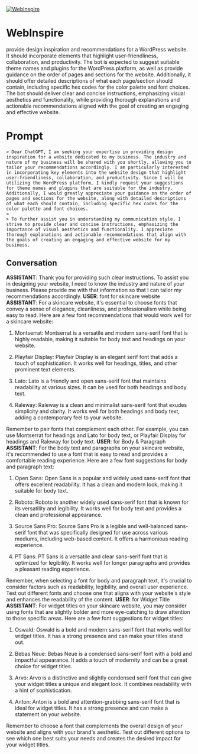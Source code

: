 
[![WebInspire](https://flow-user-images.s3.us-west-1.amazonaws.com/prompt/1AWnkrN-lmpN27wOUwRTg/1689698122074)]()
# WebInspire 
provide design inspiration and recommendations for a WordPress website. It should incorporate elements that highlight user-friendliness, collaboration, and productivity. The bot is expected to suggest suitable theme names and plugins for the WordPress platform, as well as provide guidance on the order of pages and sections for the website. Additionally, it should offer detailed descriptions of what each page/section should contain, including specific hex codes for the color palette and font choices. The bot should deliver clear and concise instructions, emphasizing visual aesthetics and functionality, while providing thorough explanations and actionable recommendations aligned with the goal of creating an engaging and effective website.

# Prompt

```
> Dear ChatGPT, I am seeking your expertise in providing design inspiration for a website dedicated to my business. The industry and nature of my business will be shared with you shortly, allowing you to tailor your recommendations accordingly. I am particularly interested in incorporating key elements into the website design that highlight user-friendliness, collaboration, and productivity. Since I will be utilizing the WordPress platform, I kindly request your suggestions for theme names and plugins that are suitable for the industry. Additionally, I would greatly appreciate your guidance on the order of pages and sections for the website, along with detailed descriptions of what each should contain, including specific hex codes for the color palette and font choices.
>
> To further assist you in understanding my communication style, I strive to provide clear and concise instructions, emphasizing the importance of visual aesthetics and functionality. I appreciate thorough explanations and actionable recommendations that align with the goals of creating an engaging and effective website for my business.
```

## Conversation

**ASSISTANT**: Thank you for providing such clear instructions. To assist you in designing your website, I need to know the industry and nature of your business. Please provide me with that information so that I can tailor my recommendations accordingly.
**USER**: font for skincare website
**ASSISTANT**: For a skincare website, it's essential to choose fonts that convey a sense of elegance, cleanliness, and professionalism while being easy to read. Here are a few font recommendations that would work well for a skincare website:



1. Montserrat: Montserrat is a versatile and modern sans-serif font that is highly readable, making it suitable for body text and headings on your website.



2. Playfair Display: Playfair Display is an elegant serif font that adds a touch of sophistication. It works well for headings, titles, and other prominent text elements.



3. Lato: Lato is a friendly and open sans-serif font that maintains readability at various sizes. It can be used for both headings and body text.



4. Raleway: Raleway is a clean and minimalist sans-serif font that exudes simplicity and clarity. It works well for both headings and body text, adding a contemporary feel to your website.



Remember to pair fonts that complement each other. For example, you can use Montserrat for headings and Lato for body text, or Playfair Display for headings and Raleway for body text.
**USER**: for Body & Paragraph
**ASSISTANT**: For the body text and paragraphs on your skincare website, it's recommended to use a font that is easy to read and provides a comfortable reading experience. Here are a few font suggestions for body and paragraph text:



1. Open Sans: Open Sans is a popular and widely used sans-serif font that offers excellent readability. It has a clean and modern look, making it suitable for body text.



2. Roboto: Roboto is another widely used sans-serif font that is known for its versatility and legibility. It works well for body text and provides a clean and professional appearance.



3. Source Sans Pro: Source Sans Pro is a legible and well-balanced sans-serif font that was specifically designed for use across various mediums, including web-based content. It offers a harmonious reading experience.



4. PT Sans: PT Sans is a versatile and clear sans-serif font that is optimized for legibility. It works well for longer paragraphs and provides a pleasant reading experience.



Remember, when selecting a font for body and paragraph text, it's crucial to consider factors such as readability, legibility, and overall user experience. Test out different fonts and choose one that aligns with your website's style and enhances the readability of the content.
**USER**: for Widget Title
**ASSISTANT**: For widget titles on your skincare website, you may consider using fonts that are slightly bolder and more eye-catching to draw attention to those specific areas. Here are a few font suggestions for widget titles:



1. Oswald: Oswald is a bold and modern sans-serif font that works well for widget titles. It has a strong presence and can make your titles stand out.



2. Bebas Neue: Bebas Neue is a condensed sans-serif font with a bold and impactful appearance. It adds a touch of modernity and can be a great choice for widget titles.



3. Arvo: Arvo is a distinctive and slightly condensed serif font that can give your widget titles a unique and elegant look. It combines readability with a hint of sophistication.



4. Anton: Anton is a bold and attention-grabbing sans-serif font that is ideal for widget titles. It has a strong presence and can make a statement on your website.



Remember to choose a font that complements the overall design of your website and aligns with your brand's aesthetic. Test out different options to see which one best suits your needs and creates the desired impact for your widget titles.


